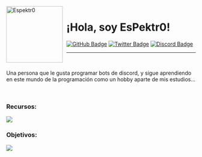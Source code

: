 <img width="150" height="150" align="left" style="float: left; margin: 0 10px 0 0;" alt="Espektr0" src="https://avatars.githubusercontent.com/u/86754350?v=4">

# ¡Hola, soy EsPektr0!


<div>
  <a href="https://github.com/espectro0"><img src="https://img.shields.io/badge/GitHub-100000?style=for-the-badge&logo=github&logoColor=white" alt="GitHub Badge"/></a>
  <a href="https://twitter.com/espectro245"><img src="https://img.shields.io/badge/Twitter-1DA1F2?style=for-the-badge&logo=twitter&logoColor=white" alt="Twitter Badge"/></a>
  <a href="https://discord.com/users/397930764764839947"><img src="https://img.shields.io/badge/Discord-5865F2?style=for-the-badge&logo=discord&logoColor=white" alt="Discord Badge"/></a>
</div>

---

<br>

Una persona que le gusta programar bots de discord, y sigue aprendiendo en este mundo de la programación como un hobby aparte de mis estudios...

<br>

### Recursos:
<img src="https://skillicons.dev/icons?i=js,ts,nodejs,mongodb,powershell,vscode,git,bots" />


### Objetivos:

<img src="https://skillicons.dev/icons?i=java,py,rust,react,html,css" />


